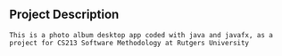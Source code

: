 ## Project Description
```
This is a photo album desktop app coded with java and javafx, as a project for CS213 Software Methodology at Rutgers University
```
